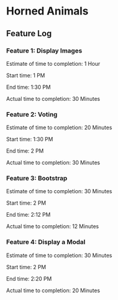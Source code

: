 # Horned Animals

## Feature Log

### Feature 1: Display Images

Estimate of time to completion: 1 Hour

Start time: 1 PM

End time: 1:30 PM

Actual time to completion: 30 Minutes

### Feature 2: Voting

Estimate of time to completion: 20 Minutes

Start time: 1:30 PM

End time: 2 PM

Actual time to completion: 30 Minutes

### Feature 3: Bootstrap

Estimate of time to completion: 30 Minutes

Start time: 2 PM

End time: 2:12 PM

Actual time to completion: 12 Minutes

### Feature 4: Display a Modal

Estimate of time to completion: 30 Minutes

Start time: 2 PM

End time: 2:20 PM

Actual time to completion: 20 Minutes
